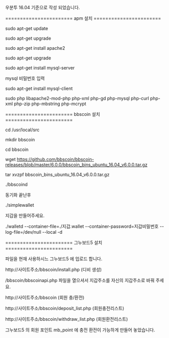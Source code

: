 우분투 16.04 기준으로 작성 되었습니다.

======================= apm 설치 =======================

sudo apt-get update

sudo apt-get upgrade

sudo apt-get install apache2

sudo apt-get upgrade

sudo apt-get install mysql-server

mysql 비밀번호 입력

sudo apt-get install mysql-client

sudo php libapache2-mod-php php-xml php-gd php-mysql php-curl php-xml php-zip php-mbstring  php-mcrypt







======================= bbscoin 설치 =======================

cd /usr/local/src

mkdir bbscoin

cd bbscoin

wget https://github.com/bbscoin/bbscoin-releases/blob/master/6.0.0/bbscoin_bins_ubuntu_16.04_v6.0.0.tar.gz

tar xvzpf bbscoin_bins_ubuntu_16.04_v6.0.0.tar.gz


./bbscoind

동기화 끝난후

./simplewallet

지갑을 만들어주세요.

./walletd --container-file=./지갑.wallet --container-password=지갑비밀번호 --log-file=/dev/null --local -d




======================= 그누보드5 설치 =======================

파일을 현재 사용하시느 그누보드5 에 업로드 합니다.

http://사이트주소/bbscoin/install.php (디비 생성)

/bbscoin/bbscoinapi.php 파일을 열으셔서 지갑주소를 자신의 지갑주소로 바꿔 주세요.


http://사이트주소/bbscoin				(회원 충/환전)

http://사이트주소/bbscoin/deposit_list.php		(회원충전리스트)

http://사이트주소/bbscoin/withdraw_list.php		(회원환전리스트)







그누보드5 의 회원 포인트 mb_point 에 충전 환전이 가능하게 만들어 놓았습니다.


